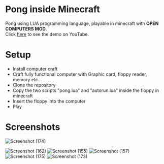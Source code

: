 # Pong inside Minecraft
Pong using LUA programming language, playable in minecraft with **OPEN COMPUTERS MOD**. <br>
Click [here](https://www.youtube.com/watch?v=9L8DC1-4IbQ&t=81s&ab_channel=Idostuff) to see the demo on YouTube.
# Setup
- Install computer craft
- Craft fully functional computer with Graphic card, floppy reader, memory etc...
- Clone the repository
- Copy the two scripts "pong.lua" and "autorun.lua" inside the floppy in minecraft
- Insert the floppy into the computer
- Play
# Screenshots
![Screenshot (174)](https://user-images.githubusercontent.com/75626033/217109922-f0da36ef-13bb-4b3f-9b6e-c700a1dd4969.png)

![Screenshot (162)](https://user-images.githubusercontent.com/75626033/217107867-4e617d94-aaf8-4d62-8b02-f68f0a6226ea.png)
![Screenshot (155)](https://user-images.githubusercontent.com/75626033/217107912-80d3acf8-cfdd-419d-8cee-75885fb94cee.png)
![Screenshot (157)](https://user-images.githubusercontent.com/75626033/217107919-a21af56f-7a81-4184-9b3e-5251a4ad8dcb.png)
![Screenshot (175)](https://user-images.githubusercontent.com/75626033/217109930-8a49bd85-9350-4664-b40a-2838efaaa799.png)
![Screenshot (173)](https://user-images.githubusercontent.com/75626033/217109931-4b6a3c6f-bb4d-4899-89c7-1d5324ac8531.png)


